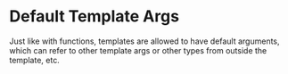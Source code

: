 # Default Template Args

Just like with functions, templates are allowed to have default arguments, which can refer to other template args or other types from outside the template, etc.
